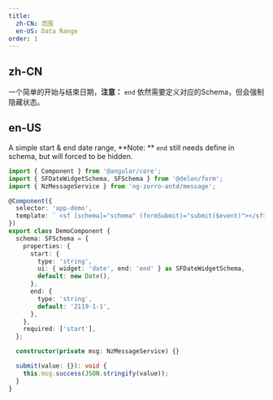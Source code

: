 ```yaml
---
title:
  zh-CN: 范围
  en-US: Data Range
order: 1
---
```


## zh-CN

一个简单的开始与结束日期，**注意：** `end` 依然需要定义对应的Schema，但会强制隐藏状态。

## en-US

A simple start & end date range, **Note: ** `end` still needs define in schema, but will forced to be hidden.

```ts
import { Component } from '@angular/core';
import { SFDateWidgetSchema, SFSchema } from '@delon/form';
import { NzMessageService } from 'ng-zorro-antd/message';

@Component({
  selector: 'app-demo',
  template: ` <sf [schema]="schema" (formSubmit)="submit($event)"></sf> `,
})
export class DemoComponent {
  schema: SFSchema = {
    properties: {
      start: {
        type: 'string',
        ui: { widget: 'date', end: 'end' } as SFDateWidgetSchema,
        default: new Date(),
      },
      end: {
        type: 'string',
        default: '2119-1-1',
      },
    },
    required: ['start'],
  };

  constructor(private msg: NzMessageService) {}

  submit(value: {}): void {
    this.msg.success(JSON.stringify(value));
  }
}
```
